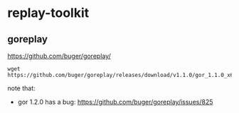 # replay-toolkit

## goreplay

https://github.com/buger/goreplay/

```
wget https://github.com/buger/goreplay/releases/download/v1.1.0/gor_1.1.0_x64.tar.gz
```

note that:

- gor 1.2.0 has a bug: https://github.com/buger/goreplay/issues/825
